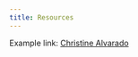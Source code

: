```yaml
---
title: Resources
---
```


Example link: [Christine Alvarado](https://sites.google.com/a/eng.ucsd.edu/alvarado/)
